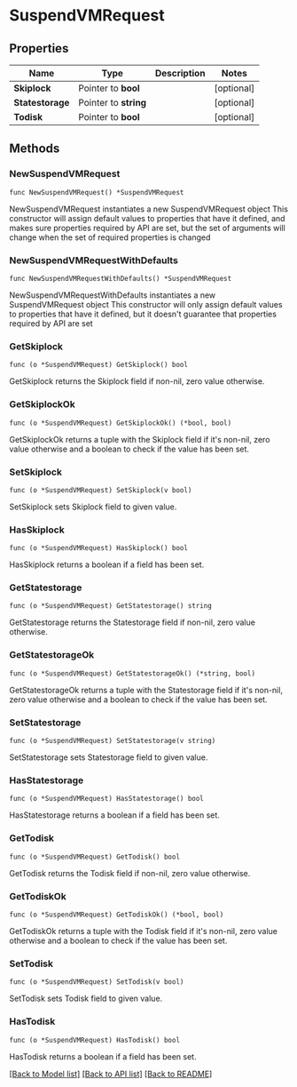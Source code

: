 # SuspendVMRequest

## Properties

Name | Type | Description | Notes
------------ | ------------- | ------------- | -------------
**Skiplock** | Pointer to **bool** |  | [optional] 
**Statestorage** | Pointer to **string** |  | [optional] 
**Todisk** | Pointer to **bool** |  | [optional] 

## Methods

### NewSuspendVMRequest

`func NewSuspendVMRequest() *SuspendVMRequest`

NewSuspendVMRequest instantiates a new SuspendVMRequest object
This constructor will assign default values to properties that have it defined,
and makes sure properties required by API are set, but the set of arguments
will change when the set of required properties is changed

### NewSuspendVMRequestWithDefaults

`func NewSuspendVMRequestWithDefaults() *SuspendVMRequest`

NewSuspendVMRequestWithDefaults instantiates a new SuspendVMRequest object
This constructor will only assign default values to properties that have it defined,
but it doesn't guarantee that properties required by API are set

### GetSkiplock

`func (o *SuspendVMRequest) GetSkiplock() bool`

GetSkiplock returns the Skiplock field if non-nil, zero value otherwise.

### GetSkiplockOk

`func (o *SuspendVMRequest) GetSkiplockOk() (*bool, bool)`

GetSkiplockOk returns a tuple with the Skiplock field if it's non-nil, zero value otherwise
and a boolean to check if the value has been set.

### SetSkiplock

`func (o *SuspendVMRequest) SetSkiplock(v bool)`

SetSkiplock sets Skiplock field to given value.

### HasSkiplock

`func (o *SuspendVMRequest) HasSkiplock() bool`

HasSkiplock returns a boolean if a field has been set.

### GetStatestorage

`func (o *SuspendVMRequest) GetStatestorage() string`

GetStatestorage returns the Statestorage field if non-nil, zero value otherwise.

### GetStatestorageOk

`func (o *SuspendVMRequest) GetStatestorageOk() (*string, bool)`

GetStatestorageOk returns a tuple with the Statestorage field if it's non-nil, zero value otherwise
and a boolean to check if the value has been set.

### SetStatestorage

`func (o *SuspendVMRequest) SetStatestorage(v string)`

SetStatestorage sets Statestorage field to given value.

### HasStatestorage

`func (o *SuspendVMRequest) HasStatestorage() bool`

HasStatestorage returns a boolean if a field has been set.

### GetTodisk

`func (o *SuspendVMRequest) GetTodisk() bool`

GetTodisk returns the Todisk field if non-nil, zero value otherwise.

### GetTodiskOk

`func (o *SuspendVMRequest) GetTodiskOk() (*bool, bool)`

GetTodiskOk returns a tuple with the Todisk field if it's non-nil, zero value otherwise
and a boolean to check if the value has been set.

### SetTodisk

`func (o *SuspendVMRequest) SetTodisk(v bool)`

SetTodisk sets Todisk field to given value.

### HasTodisk

`func (o *SuspendVMRequest) HasTodisk() bool`

HasTodisk returns a boolean if a field has been set.


[[Back to Model list]](../README.md#documentation-for-models) [[Back to API list]](../README.md#documentation-for-api-endpoints) [[Back to README]](../README.md)


